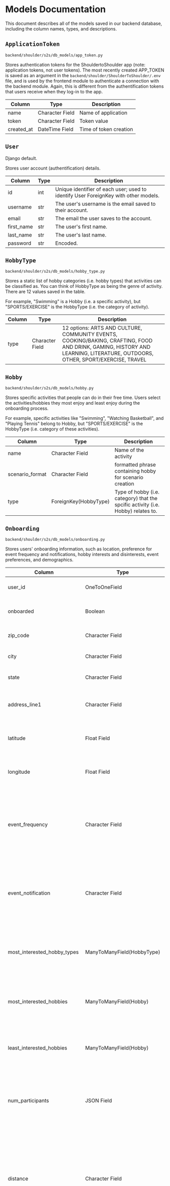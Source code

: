 # Models Documentation 

This document describes all of the models saved in our backend database, including the column names, types, and descriptions. 

## `ApplicationToken` 

`backend/shoulder/s2s/db_models/app_token.py`

Stores authentication tokens for the ShouldertoShoulder app (note: application tokens, not user tokens). The most recently created APP_TOKEN is saved as an argument in the `backend/shoulder/ShoulderToShoulder/.env` file, and is used by the frontend module to authenticate a connection with the backend module. Again, this is different from the authentification tokens that users receive when they log-in to the app. 

| Column | Type | Description |
|--------|------|-------------|
| name | Character Field | Name of application|
| token | Character Field | Token value|
| created_at | DateTime Field | Time of token creation |


## `User` 

Django default.

Stores user account (authentification) details.

| Column | Type | Description |
|--------|------|-------------|
| id | int | Unique identifier of each user; used to identify User ForeignKey with other models. |
| username| str | The user's username is the email saved to their account. |
| email | str | The email the user saves to the account. |
| first_name | str | The user's first name. |
| last_name | str | The user's last name. |
| password | str | Encoded. |


## `HobbyType` 

`backend/shoulder/s2s/db_models/hobby_type.py`

Stores a static list of hobby categories (i.e. hobby types) that activities can be classified as. You can think of HobbyType as being the genre of activity. There are 12 values saved in the table.

For example, "Swimming" is a Hobby (i.e. a specific activity), but "SPORTS/EXERCISE" is the HobbyType (i.e. the category of activity). 


| Column | Type | Description |
|--------|------|-------------|
| type | Character Field | 12 options: ARTS AND CULTURE, COMMUNITY EVENTS, COOKING/BAKING, CRAFTING, FOOD AND DRINK, GAMING, HISTORY AND LEARNING, LITERATURE, OUTDOORS, OTHER, SPORT/EXERCISE, TRAVEL  |


## `Hobby` 

`backend/shoulder/s2s/db_models/hobby.py`

Stores specific activities that people can do in their free time. Users select the activities/hobbies they most enjoy and least enjoy during the onboarding process. 

For example, specific activities like "Swimming", "Watching Basketball", and "Playing Tennis" belong to Hobby, but "SPORTS/EXERCISE" is the HobbyType (i.e. category of these activities).

| Column | Type | Description |
|--------|------|-------------|
| name | Character Field | Name of the activity |
| scenario_format | Character Field | formatted phrase containing hobby for scenario creation |
| type | ForeignKey(HobbyType) | Type of hobby (i.e. category) that the spcific activity (i.e. Hobby) relates to. |


## `Onboarding` 

`backend/shoulder/s2s/db_models/onboarding.py`

Stores users' onboarding information, such as location, preference for event frequency and notifications, hobby interests and disinterests, event preferences, and demographics. 

| Column | Type | Description |
|--------|------|-------------|
| user_id | OneToOneField | Foreign Key identifier to the User model. |
| onboarded | Boolean | Indicates if user completed the onboarding process or not. | 
| zip_code | Character Field | ZipCode of user's home/residence location. |
| city | Character Field | City of user's home/residence location. |
| state | Character Field | State of user's home/residence location. |
| address_line1 | Character Field | User's home/residence address; optional field, so null values possible. |
| latitude | Float Field | Latitude coordinate of user's home/residence location. |
| longitude | Float Field | Latitude coordinate of user's home/residence location. |
| event_frequency | Character Field | User's preference for frequency of events. 5 options: Twice a week, Once a week, Once every two weeks, Once a month, Once every three months. Null values possible. |
| event_notification | Character Field | User's preference for how they want to receive notifications about events. 4 options: Email Only, Text Only, Email and Text, None. Null values possible. |
| most_interested_hobby_types | ManyToManyField(HobbyType) | Hobby types that user most enjoys; can select multiple. Foreign Key relationship to the values saved in the HobbyType table.|
| most_interested_hobbies | ManyToManyField(Hobby) | Activities that user most enjoys; can select multiple. Foreign Key relationship to the values saved in the Hobby table.|
| least_interested_hobbies | ManyToManyField(Hobby) | Activities that user least enjoys; can select multiple. Foreign Key relationship to the values saved in the Hobby table.|
| num_participants | JSON Field | User's preference for size of events (i.e. number of people attending); can select multiple ranges (1-5, 5-10, 10-15, 15+). Null values possible. |
| distance | Character Field | User's preference for how far away they are willing to attend an event. 9 options: Within 1 mile, Within 5 miles, Within 10 miles, Within 15 miles, Within 20 miles, Within 30 miles, Within 40 miles, Within 50 miles, No preference. Null values possible. |
| similarity_to_group | Character Field | User's preference for how similiar they want their groupmates to be to them. 6 options: Completely dissimilar, Moderately dissimilar, Neutral, Moderately similar, Completely similar, No preference. Null values possible. |
| similarity_metrics | JSONField |The attributes that determine user's similarity_to_group preference (i.e. attributes to compare user's similarity preference to groupmates). Ex. race, religious affiliation, sexual orientation, age, gender, and political affiliation. Users can select multiple attributes; null values possible. |
| gender | JSON Field | User's self-identified gender. Optional field, so null values possible. |
| gender_description | Character Field | Further description of user's gender identification. Optional field, so null values possible. |
| pronouns | Character Field | User's preferred pronouns. Optional field, so null values possible. |
| race | JSON Field | User's race (self identification). Optional field, so null values possible. |
| race_description | Character Field | Further description of user's race identification. Optional field, so null values possible. |
| age | Character Field | User's age. Optional field, so null values possible. |
| sexual_orientation | Character Field | User's self-identified sexual orientation. Optional field, so null values possible. |
| sexual_orientation_description | Character Field | Further description of user's identified sexual orientation. Optional field, so null values possible. |
| religion | Character Field | User's self-identified religion. Optional field, so null values possible. |
| religion_description | Character Field | Further description of user's religious identification. Optional field, so null values possible. |
| political_leaning | Character Field | User's self-identified political orientation. Optional field, so null values possible. |
| political_description | Character Field | Further description of user's political identification. Optional field, so null values possible. |


## `Scenarios` 

`backend/shoulder/s2s/db_models/scenarios.py`

Stores users' responses to scenarios seen in the onboarding process. 

In the last part of the onboarding process, users respond to 10 different scenarios. Each scenario presents two (randomly selected, hypothetical) event options to the user, and users must select which event they would prefer to attend. The purpose of the scenarios is to tease out user preferences and help the ml model better predict which (real) events to suggest to users. 

Each row represents one scenario that a user was presented, so there will be 10 rows total that correspond to each user. 

| Column | Type | Description |
|--------|------|-------------|
| user_id | ForeignKey(User) | Identifies which user provided the response for this scenario. |
| hobby1 | ForeignKey(Hobby) | Activity presented in scenario event one. | 
| hobby2 | ForeignKey(Hobby) | Activity presented in scenario event two. | 
| distance1 | Character Field | How far scenario event one will be from the user: Within 1 mile, Within 5 miles, Within 10 miles, Within 15 miles, Within 20 miles, Within 30 miles, Within 40 miles, Within 50 miles | 
| distance2 | Character Field | How far scenario event two will be from the user: Within 1 mile, Within 5 miles, Within 10 miles, Within 15 miles, Within 20 miles, Within 30 miles, Within 40 miles, Within 50 miles | 
| num_participants1 | Character Field | Number of participants attending scenario event one: 1-5, 5-10, 10-15, 15+ | 
| num_participants2 | Character Field | Number of participants attending scenario event two: 1-5, 5-10, 10-15, 15+ | 
| day_of_week1 | Character Field | Day of the week that scenario event one will occur: Monday, Tuesday, Wednesday, Thursday, Friday, Saturday, Sunday | 
| day_of_week2 | Character Field | Day of the week that scenario event one will occur: Monday, Tuesday, Wednesday, Thursday, Friday, Saturday, Sunday | 
| time_of_day1 | Character Field | Time frame of the day that scenario event one will occur: Early morning (5-8a), Morning (9a-12p), Afternoon (1-4p), Evening (5-8p), Night (9p-12a), Late night (1-4a) | 
| time_of_day2 | Character Field | Time frame of the day that scenario event two will occur: Early morning (5-8a), Morning (9a-12p), Afternoon (1-4p), Evening (5-8p), Night (9p-12a), Late night (1-4a) | 
| duration_h1 | IntegerField | How long scenario event one will last in hours (1-8) | 
| duration_h2 | IntegerField | How long scenario event two will last in hours (1-8) | 
| prefers_event1 | Boolean | [0, 1] Indicator if user selected (i.e. preferred) event one from the scenario | 
| prefers_event2 | Boolean | [0, 1] Indicator if user selected (i.e. preferred) event two from the scenario | 

## `Availability` 

`backend/shoulder/s2s/db_models/availability.py`

Stores calendar availability of every user. Each row represents a single hour in the week, so there will be 168 rows (24 hours a day * 7 days a week) associated with each user, indicated whether the user has availability during that hour or not. 

| Column | Type | Description |
|--------|------|-------------|
| user_id | ForeignKey(User) | Identifies user who has this availability. |
| available | Boolean | True if user has marked themselves available during that hour; False (default) if user is unavailable. |
| day_of_week | CharacterField | Specified day of week availability; options: Monday, Tuesday, Wednesday, Thursday, Friday, Saturday, Sunday |
| hour | IntegerField | The hour of the specified day. (1-24) |


## `Profile` 

`backend/shoulder/s2s/db_models/profile.py`

Stores user profile information not related to authentication.

| Column | Type | Description |
|--------|------|-------------|
| user_id | OneToOneField | Foreign Key identifier to the User model. |
| profile_picture | URLField | The user's profile picture on their account. The image is uploaded to S3. |
| last_email_sent | DateTimeField | Records the last datetime that our automatic messaging system sent an email to a user. null True (if a user has never been sent an email by our system before). |

## `Event` 

`backend/shoulder/s2s/db_models/event.py`

Stores the information about each event saved in our database (entered through user input).

| Column | Type | Description |
|--------|------|-------------|
| title | Character Field | Title/name of the event |
| description | TextField | Description of the event |
| hobby_type | ForeignKey(HobbyType) | Type of hobby (i.e. category) that the event relates to  |
| created_by | ForeignKey(User) | Identifies the User who uploaded/posted this event |
| datetime | DateTimeField | Date and time of event  |
| duration_h | IntegerField | How long the event lasts (in hours) |
| price | Character Field | Reported price or price range of the event |
| address1 | Character Field | Address Line 1 of the event's location |
| address2 | Character Field | Optional address Line 2 of the event's location (for ex. apartment number)|
| city | Character Field | City of the event's location (default Chicago)|
| state | Character Field | State of the event's location (default IL)|
| zipcode | Character Field | Zipcode of the event's location (default 60637)|
| latitude | DecimalField | Latitude of the event's address location |
| longitude | DecimalField | Longitude of the event's address location |
| max_attendees | IntegerField | Maximum capacity of the event/number of people that can attend (2-50) |



## `SuggestionResults` 

`backend/shoulder/s2s/db_models/suggestion_results.py`

Stores the results of our ML model for predicting which event suggestions to display to which users. There will be a row for every user X every event, with the predicted probability that the user would attend the event.

| Column | Type | Description |
|--------|------|-------------|
| user_id | ForeignKey(User) | Identifies user in our database. |
| event_id | ForeignKey(Event) | Identifies event in our database. |
| event_date | DateTime | The date and time of the event. |
| probability_of_attendance | Float | ML predicted likelihood user will attend given event; value between (0.0,1.0)|



## `UserEvents` 

`backend/shoulder/s2s/db_models/user_events.py`

Stores users with every event they have been suggested (no matter if they decided to accept or reject the event). Each row represents a single user and a single event they have been suggested; there will be a new row for every user every time they are suggested/shown an event. The user x event row includes information about whether or not the user attended the event, their rsvp status, and the user's personal ranking of the event.

| Column | Type | Description |
|--------|------|-------------|
| user_id | ForeignKey(User) | Identifies user in our database. |
| event_id | ForeignKey(Event) | Identifies event that the user has attended. |
| user_rating | Character Field | User's personal rating of the given event; options: Not Rated (default), 1, 2, 3, 4 |
| rsvp | Character Field | User's rsvp status for the given event (null True); options: "Yes" or "No" |
| attended | Boolean | True or False whether the user attended the event (default False)|


## `Choice` 

`backend/shoulder/s2s/db_models/choice.py`

Saves the display options (choices) for the frontend to show during onboarding. There is only one JSON object stored in this table, and it cannot be modified, as well as no other objects added, by users. It will remian static unless the development team decides to update the choices/options available for users to choose from during their onboarding.   

Static JSON Object:  
{"gender": ["Man", "Non-binary", "Woman", "Transgender", "Two-Spirit", "Other", "Prefer not to answer"],   
"distance": ["Within 1 mile", "Within 5 miles", "Within 10 miles", "WIthin 15 miles", "Within 20 miles", "Within 30 miles", "Within 40 miles", "Within 50 miles", "No preference"],   
"politics": ["Apolitical", "Conservative", "Moderate", "Liberal", "Other", "Prefer not to answer"],   
"religion": ["Agnostic", "Atheist", "Bahá’í", "Buddhist", "Catholic", "Christian", "Hindu", "Jain", "Jewish", "Latter-day Saint", "Mormon", "Muslim", "Shinto", "Sikh", "Spiritual", "Taoist", "Zoroastrian", "None", "Other", "Prefer not to answer"],   
"age_range": ["18-24", "25-34", "35-44", "45-54", "55-64", "65-74", "75-84", "85+", "Prefer not to answer"],   
"group_size": ["1-5", "5-10", "10-15", "15+", "No preference"],   
"time_of_day": ["Early morning (5-8a)", "Morning (9a-12p)", "Afternoon (1-4p)", "Evening (5-8p)", "Night (9p-12a)", "Late night (1-4a)"],   
"race_ethnicity": ["African American", "Black", "Central Asian", "East Asian", "Hispanic", "Indigenous", "Jewish", "Latina/Latino/Latinx", "Middle Eastern", "Native American", "North African", "Pacific Islander", "South Asian", "Southeast Asian", "West Asian", "White", "Other", "Prefer not to answer"],    
"event_frequency": ["Twice a week", "Once a week", "Once every two weeks", "Once a month", "Once every three months"],   
"similarity_metric": ["Completely dissimilar", "Moderately dissimilar", "Neutral", "Moderately similar", "Completely similar", "No preference"],   
"sexual_orientation": ["Asexual", "Bisexual", "Gay", "Heterosexual/Straight", "Lesbian", "Pansexual", "Queer", "Questioning", "Other", "Prefer not to answer"],   
"notification_method": ["Email Only", "Email and Text", "Text Only", "None"],   
"similarity_attribute": ["Age range", "Gender", "Political Leaning", "Race or Ethnicity", "Religious Affiliation", "Sexual Orientation", "No preference"]}

| Column | Type | Description |
|--------|------|-------------|
| categories | JSONField | See static object above. |

## `PanelEvent` 

`backend/shoulder/s2s/db_models/panel_events.py`

The ML algorithm requires one-hot encoding of information about events. The PanelEvent model is the expanded version of our Event model; the columns provide every possible attribute that can identify an event, each row represents a single event in the databse, and the values indicate 0 or 1 (i.e. binary coding) about whether the event has the attribute or not.

| Column | Type | Description |
|--------|------|-------------|
|event_id|ForeignKey(Event)|Identfies single event saved in our Event table.|
|hobby_category_travel|Boolean|0 or 1 if the event falls under this hobby type or not. (Default False)|
|hobby_category_arts_and_culture|Boolean|0 or 1 if the event falls under this hobby type or not. (Default False)|
|hobby_category_literature|Boolean|0 or 1 if the event falls under this hobby type or not. (Default False)|
|hobby_category_food|Boolean|0 or 1 if the event falls under this hobby type or not. (Default False)|
|hobby_category_cooking_and_baking|Boolean|0 or 1 if the event falls under this hobby type or not. (Default False)|
|hobby_category_exercise|Boolean|0 or 1 if the event falls under this hobby type or not. (Default False)|
|hobby_category_outdoor_activities|Boolean|0 or 1 if the event falls under this hobby type or not. (Default False)|
|hobby_category_crafting|Boolean|0 or 1 if the event falls under this hobby type or not. (Default False)|
|hobby_category_history|Boolean|0 or 1 if the event falls under this hobby type or not. (Default False)|
|hobby_category_community|Boolean|0 or 1 if the event falls under this hobby type or not. (Default False)|
|hobby_category_gaming|Boolean|0 or 1 if the event falls under this hobby type or not. (Default False)|
|num_particip_1to5|Boolean|0 or 1 if the max number of participants allowed to join the event is 1-5 or not. (Default False)|
|num_particip_5to10|Boolean|0 or 1 if the max number of participants allowed to join the event is 5-10 or not. (Default False)|
|num_particip_10to15|Boolean|0 or 1 if the max number of participants allowed to join the event is 10-15 or not. (Default False)|
|num_particip_15p|Boolean|0 or 1 if the max number of participants allowed to join the event is more then 15 or not. (Default False)|
|monday_early_morning|Boolean|0 or 1 if the time of the event is during this time period or not. (Default False)|
|monday_morning|Boolean|0 or 1 if the time of the event is during this time period or not. (Default False)|
|monday_afternoon|Boolean|0 or 1 if the time of the event is during this time period or not. (Default False)|
|monday_evening|Boolean|0 or 1 if the time of the event is during this time period or not. (Default False)|
|monday_night|Boolean|0 or 1 if the time of the event is during this time period or not. (Default False)|
|monday_late_night|Boolean|0 or 1 if the time of the event is during this time period or not. (Default False)|
|tuesday_early_morning|Boolean|0 or 1 if the time of the event is during this time period or not. (Default False)|
|tuesday_morning|Boolean|0 or 1 if the time of the event is during this time period or not. (Default False)|
|tuesday_afternoon|Boolean|0 or 1 if the time of the event is during this time period or not. (Default False)|
|tuesday_evening|Boolean|0 or 1 if the time of the event is during this time period or not. (Default False)|
|tuesday_night|Boolean|0 or 1 if the time of the event is during this time period or not. (Default False)|
|tuesday_late_night|Boolean|0 or 1 if the time of the event is during this time period or not. (Default False)|
|wednesday_early_morning|Boolean|0 or 1 if the time of the event is during this time period or not. (Default False)|
|wednesday_morning|Boolean|0 or 1 if the time of the event is during this time period or not. (Default False)|
|wednesday_afternoon|Boolean|0 or 1 if the time of the event is during this time period or not. (Default False)|
|wednesday_evening|Boolean|0 or 1 if the time of the event is during this time period or not. (Default False)|
|wednesday_night|Boolean|0 or 1 if the time of the event is during this time period or not. (Default False)|
|wednesday_late_night|Boolean|0 or 1 if the time of the event is during this time period or not. (Default False)|
|thursday_early_morning|Boolean|0 or 1 if the time of the event is during this time period or not. (Default False)|
|thursday_morning|Boolean|0 or 1 if the time of the event is during this time period or not. (Default False)|
|thursday_afternoon|Boolean|0 or 1 if the time of the event is during this time period or not. (Default False)|
|thursday_evening|Boolean|0 or 1 if the time of the event is during this time period or not. (Default False)|
|thursday_night|Boolean|0 or 1 if the time of the event is during this time period or not. (Default False)|
|thursday_late_night|Boolean|0 or 1 if the time of the event is during this time period or not. (Default False)|
|friday_early_morning|Boolean|0 or 1 if the time of the event is during this time period or not. (Default False)|
|friday_morning|Boolean|0 or 1 if the time of the event is during this time period or not. (Default False)|
|friday_afternoon|Boolean|0 or 1 if the time of the event is during this time period or not. (Default False)|
|friday_evening|Boolean|0 or 1 if the time of the event is during this time period or not. (Default False)|
|friday_night|Boolean|0 or 1 if the time of the event is during this time period or not. (Default False)|
|friday_late_night|Boolean|0 or 1 if the time of the event is during this time period or not. (Default False)|
|saturday_early_morning|Boolean|0 or 1 if the time of the event is during this time period or not. (Default False)|
|saturday_morning|Boolean|0 or 1 if the time of the event is during this time period or not. (Default False)|
|saturday_afternoon|Boolean|0 or 1 if the time of the event is during this time period or not. (Default False)|
|saturday_evening|Boolean|0 or 1 if the time of the event is during this time period or not. (Default False)|
|saturday_night|Boolean|0 or 1 if the time of the event is during this time period or not. (Default False)|
|saturday_late_night|Boolean|0 or 1 if the time of the event is during this time period or not. (Default False)|
|sunday_early_morning|Boolean|0 or 1 if the time of the event is during this time period or not. (Default False)|
|sunday_morning|Boolean|0 or 1 if the time of the event is during this time period or not. (Default False)|
|sunday_afternoon|Boolean|0 or 1 if the time of the event is during this time period or not. (Default False)|
|sunday_evening|Boolean|0 or 1 if the time of the event is during this time period or not. (Default False)|
|sunday_night|Boolean|0 or 1 if the time of the event is during this time period or not. (Default False)|
|sunday_late_night|Boolean|0 or 1 if the time of the event is during this time period or not. (Default False)|
|duration_1hr|Boolean|0 or 1 if the event lasts 1 hour. (Default False)|
|duration_2hr|Boolean|0 or 1 if the event lasts 2 hours. (Default False)|
|duration_3hr|Boolean|0 or 1 if the event lasts 3 hours. (Default False)|
|duration_4hr|Boolean|0 or 1 if the event lasts 4 hours. (Default False)|
|duration_5hr|Boolean|0 or 1 if the event lasts 5 hours. (Default False)|
|duration_6hr|Boolean|0 or 1 if the event lasts 6 hours. (Default False)|
|duration_7hr|Boolean|0 or 1 if the event lasts 7 hours. (Default False)|
|duration_8hr|Boolean|0 or 1 if the event lasts 8 hours. (Default False)|



## `PanelScenario` 

`backend/shoulder/s2s/db_models/panel_scenarios.py`

The ML algorithm requires one-hot encoding of information about user responses to scenarios in order to train on the data and provide recommendations to users. The PanelScenario model is the expanded version of our Scenarios model; the columns provide every possible attribute that can identify a scenario event, each row represents a single event presented in the scenarios, and the values indicate 0 or 1 (i.e. binary coding) about whether the scenario event has the attribute or not.

There will be 20 rows associated with each user, since there are 10 scenarios with 2 events each. 

| Column | Type | Description |
|--------|------|-------------| 
|scenario_id|ForeignKey(Scenarios)| Identfies the scenario (in our Scenarios model) where this event was shown.|
|user_id|ForeignKey(User)|Identfies the User that was given this scenaio event.|
|hobby_category_travel|Boolean|0 or 1 if the scenario event falls under this hobby type or not. (Default False)|
|hobby_category_arts_and_culture|Boolean|0 or 1 if the scenario event falls under this hobby type or not. (Default False)|
|hobby_category_literature|Boolean|0 or 1 if the scenario event falls under this hobby type or not. (Default False)|
|hobby_category_food|Boolean|0 or 1 if the scenario event falls under this hobby type or not. (Default False)|
|hobby_category_cooking_and_baking|Boolean|0 or 1 if the scenario event falls under this hobby type or not. (Default False)|
|hobby_category_exercise|Boolean|0 or 1 if the scenario event falls under this hobby type or not. (Default False)|
|hobby_category_outdoor_activities|Boolean|0 or 1 if the scenario event falls under this hobby type or not. (Default False)|
|hobby_category_crafting|Boolean|0 or 1 if the scenario event falls under this hobby type or not. (Default False)|
|hobby_category_history|Boolean|0 or 1 if the scenario event falls under this hobby type or not. (Default False)|
|hobby_category_community|Boolean|0 or 1 if the scenario event falls under this hobby type or not. (Default False)|
|hobby_category_gaming|Boolean|0 or 1 if the scenario event falls under this hobby type or not. (Default False)|
| dist_within_1mi |Boolean|0 or 1 if the scenario event is within this distance from the user's residence location. (Default False)|
| dist_within_5mi |Boolean|0 or 1 if the scenario event is within this distance from the user's residence location. (Default False)|
| dist_within_10mi |Boolean|0 or 1 if the scenario event is within this distance from the user's residence location. (Default False)|
| dist_within_15mi |Boolean|0 or 1 if the scenario event is within this distance from the user's residence location. (Default False)|
| dist_within_20mi |Boolean|0 or 1 if the scenario event is within this distance from the user's residence location. (Default False)|
| dist_within_30mi |Boolean|0 or 1 if the scenario event is within this distance from the user's residence location. (Default False)|
| dist_within_40mi |Boolean|0 or 1 if the scenario event is within this distance from the user's residence location. (Default False)|
| dist_within_50mi |Boolean|0 or 1 if the scenario event is within this distance from the user's residence location. (Default False)|
|num_particip_1to5|Boolean|0 or 1 if the max number of participants allowed to join the scenario event is 1-5 or not. (Default False)|
|num_particip_5to10|Boolean|0 or 1 if the max number of participants allowed to join the scenario event is 5-10 or not. (Default False)|
|num_particip_10to15|Boolean|0 or 1 if the max number of participants allowed to join the scenario event is 10-15 or not. (Default False)|
|num_particip_15p|Boolean|0 or 1 if the max number of participants allowed to join the scenario event is more then 15 or not. (Default False)|
|monday_early_morning|Boolean|0 or 1 if the time of the scenario event is during this time period or not. (Default False)|
|monday_morning|Boolean|0 or 1 if the time of the scenario event is during this time period or not. (Default False)|
|monday_afternoon|Boolean|0 or 1 if the time of the scenario event is during this time period or not. (Default False)|
|monday_evening|Boolean|0 or 1 if the time of the scenario event is during this time period or not. (Default False)|
|monday_night|Boolean|0 or 1 if the time of the scenario event is during this time period or not. (Default False)|
|monday_late_night|Boolean|0 or 1 if the time of the scenario event is during this time period or not. (Default False)|
|tuesday_early_morning|Boolean|0 or 1 if the time of the scenario event is during this time period or not. (Default False)|
|tuesday_morning|Boolean|0 or 1 if the time of the scenario event is during this time period or not. (Default False)|
|tuesday_afternoon|Boolean|0 or 1 if the time of the scenario event is during this time period or not. (Default False)|
|tuesday_evening|Boolean|0 or 1 if the time of the scenario event is during this time period or not. (Default False)|
|tuesday_night|Boolean|0 or 1 if the time of the scenario event is during this time period or not. (Default False)|
|tuesday_late_night|Boolean|0 or 1 if the time of the scenario event is during this time period or not. (Default False)|
|wednesday_early_morning|Boolean|0 or 1 if the time of the scenario event is during this time period or not. (Default False)|
|wednesday_morning|Boolean|0 or 1 if the time of the scenario event is during this time period or not. (Default False)|
|wednesday_afternoon|Boolean|0 or 1 if the time of the scenario event is during this time period or not. (Default False)|
|wednesday_evening|Boolean|0 or 1 if the time of the scenario event is during this time period or not. (Default False)|
|wednesday_night|Boolean|0 or 1 if the time of the scenario event is during this time period or not. (Default False)|
|wednesday_late_night|Boolean|0 or 1 if the time of the scenario event is during this time period or not. (Default False)|
|thursday_early_morning|Boolean|0 or 1 if the time of the scenario event is during this time period or not. (Default False)|
|thursday_morning|Boolean|0 or 1 if the time of the scenario event is during this time period or not. (Default False)|
|thursday_afternoon|Boolean|0 or 1 if the time of the scenario event is during this time period or not. (Default False)|
|thursday_evening|Boolean|0 or 1 if the time of the scenario event is during this time period or not. (Default False)|
|thursday_night|Boolean|0 or 1 if the time of the scenario event is during this time period or not. (Default False)|
|thursday_late_night|Boolean|0 or 1 if the time of the scenario event is during this time period or not. (Default False)|
|friday_early_morning|Boolean|0 or 1 if the time of the scenario event is during this time period or not. (Default False)|
|friday_morning|Boolean|0 or 1 if the time of the scenario event is during this time period or not. (Default False)|
|friday_afternoon|Boolean|0 or 1 if the time of the scenario event is during this time period or not. (Default False)|
|friday_evening|Boolean|0 or 1 if the time of the scenario event is during this time period or not. (Default False)|
|friday_night|Boolean|0 or 1 if the time of the scenario event is during this time period or not. (Default False)|
|friday_late_night|Boolean|0 or 1 if the time of the scenario event is during this time period or not. (Default False)|
|saturday_early_morning|Boolean|0 or 1 if the time of the scenario event is during this time period or not. (Default False)|
|saturday_morning|Boolean|0 or 1 if the time of the scenario event is during this time period or not. (Default False)|
|saturday_afternoon|Boolean|0 or 1 if the time of the scenario event is during this time period or not. (Default False)|
|saturday_evening|Boolean|0 or 1 if the time of the scenario event is during this time period or not. (Default False)|
|saturday_night|Boolean|0 or 1 if the time of the scenario event is during this time period or not. (Default False)|
|saturday_late_night|Boolean|0 or 1 if the time of the scenario event is during this time period or not. (Default False)|
|sunday_early_morning|Boolean|0 or 1 if the time of the scenario event is during this time period or not. (Default False)|
|sunday_morning|Boolean|0 or 1 if the time of the scenario event is during this time period or not. (Default False)|
|sunday_afternoon|Boolean|0 or 1 if the time of the scenario event is during this time period or not. (Default False)|
|sunday_evening|Boolean|0 or 1 if the time of the scenario event is during this time period or not. (Default False)|
|sunday_night|Boolean|0 or 1 if the time of the scenario event is during this time period or not. (Default False)|
|sunday_late_night|Boolean|0 or 1 if the time of the scenario event is during this time period or not. (Default False)|
|duration_1hr|Boolean|0 or 1 if the scenario event lasts 1 hour. (Default False)|
|duration_2hr|Boolean|0 or 1 if the scenario event lasts 2 hours. (Default False)|
|duration_3hr|Boolean|0 or 1 if the scenario event lasts 3 hours. (Default False)|
|duration_4hr|Boolean|0 or 1 if the scenario event lasts 4 hours. (Default False)|
|duration_5hr|Boolean|0 or 1 if the scenario event lasts 5 hours. (Default False)|
|duration_6hr|Boolean|0 or 1 if the scenario event lasts 6 hours. (Default False)|
|duration_7hr|Boolean|0 or 1 if the scenario event lasts 7 hours. (Default False)|
|duration_8hr|Boolean|0 or 1 if the scenario event lasts 8 hours. (Default False)|
| attended_event | Boolean | 0 or 1 if the user selected that they would attend/preferred this scenario event. (Default False) |



## `PanelUserPreferences` 

`backend/shoulder/s2s/db_models/panel_user_preferences.py`

The ML algorithm requires one-hot encoding of information about user preferences in order to train on the data and provide recommendations to users. The PanelUserPreferences model saves and expands preference information for each user, based on the feedback they provided during the onboarding process. The columns provide every possible preference item that a user can choose from, each row represents a single user, and the values indicate 0 or 1 (i.e. binary coding) about whether the user has a preference for the item or not. 

There will be 1 row associated with each user.

| Column | Type | Description |
|--------|------|-------------| 
|user_id|ForeignKey(User)|Identfies the User with this preference.|
|pref_monday_early_morning|Boolean|0 or 1 whether the user prefers attending events at this time. (Default False)|
|pref_monday_morning|Boolean|0 or 1 whether the user prefers attending events at this time. (Default False)|
|pref_monday_afternoon|Boolean|0 or 1 whether the user prefers attending events at this time. (Default False)|
|pref_monday_evening|Boolean|0 or 1 whether the user prefers attending events at this time. (Default False)|
|pref_monday_night|Boolean|0 or 1 whether the user prefers attending events at this time. (Default False)|
|pref_monday_late_night|Boolean|0 or 1 whether the user prefers attending events at this time. (Default False)|
|pref_tuesday_early_morning|Boolean|0 or 1 whether the user prefers attending events at this time. (Default False)|
|pref_tuesday_morning|Boolean|0 or 1 whether the user prefers attending events at this time. (Default False)|
|pref_tuesday_afternoon|Boolean|0 or 1 whether the user prefers attending events at this time. (Default False)|
|pref_tuesday_evening|Boolean|0 or 1 whether the user prefers attending events at this time. (Default False)|
|pref_tuesday_night|Boolean|0 or 1 whether the user prefers attending events at this time. (Default False)|
|pref_tuesday_late_night|Boolean|0 or 1 whether the user prefers attending events at this time. (Default False)|
|pref_wednesday_early_morning|Boolean|0 or 1 whether the user prefers attending events at this time. (Default False)|
|pref_wednesday_morning|Boolean|0 or 1 whether the user prefers attending events at this time. (Default False)|
|pref_wednesday_afternoon|Boolean|0 or 1 whether the user prefers attending events at this time. (Default False)|
|pref_wednesday_evening|Boolean|0 or 1 whether the user prefers attending events at this time. (Default False)|
|pref_wednesday_night|Boolean|0 or 1 whether the user prefers attending events at this time. (Default False)|
|pref_wednesday_late_night|Boolean|0 or 1 whether the user prefers attending events at this time. (Default False)|
|pref_thursday_early_morning|Boolean|0 or 1 whether the user prefers attending events at this time. (Default False)|
|pref_thursday_morning|Boolean|0 or 1 whether the user prefers attending events at this time. (Default False)|
|pref_thursday_afternoon|Boolean|0 or 1 whether the user prefers attending events at this time. (Default False)|
|pref_thursday_evening|Boolean|0 or 1 whether the user prefers attending events at this time. (Default False)|
|pref_thursday_night|Boolean|0 or 1 whether the user prefers attending events at this time. (Default False)|
|pref_thursday_late_night|Boolean|0 or 1 whether the user prefers attending events at this time. (Default False)|
|pref_friday_early_morning|Boolean|0 or 1 whether the user prefers attending events at this time. (Default False)|
|pref_friday_morning|Boolean|0 or 1 whether the user prefers attending events at this time. (Default False)|
|pref_friday_afternoon|Boolean|0 or 1 whether the user prefers attending events at this time. (Default False)|
|pref_friday_evening|Boolean|0 or 1 whether the user prefers attending events at this time. (Default False)|
|pref_friday_night|Boolean|0 or 1 whether the user prefers attending events at this time. (Default False)|
|pref_friday_late_night|Boolean|0 or 1 whether the user prefers attending events at this time. (Default False)|
|pref_saturday_early_morning|Boolean|0 or 1 whether the user prefers attending events at this time. (Default False)|
|pref_saturday_morning|Boolean|0 or 1 whether the user prefers attending events at this time. (Default False)|
|pref_saturday_afternoon|Boolean|0 or 1 whether the user prefers attending events at this time. (Default False)|
|pref_saturday_evening|Boolean|0 or 1 whether the user prefers attending events at this time. (Default False)|
|pref_saturday_night|Boolean|0 or 1 whether the user prefers attending events at this time. (Default False)|
|pref_saturday_late_night|Boolean|0 or 1 whether the user prefers attending events at this time. (Default False)|
|pref_sunday_early_morning|Boolean|0 or 1 whether the user prefers attending events at this time. (Default False)|
|pref_sunday_morning|Boolean|0 or 1 whether the user prefers attending events at this time. (Default False)|
|pref_sunday_afternoon|Boolean|0 or 1 whether the user prefers attending events at this time. (Default False)|
|pref_sunday_evening|Boolean|0 or 1 whether the user prefers attending events at this time. (Default False)|
|pref_sunday_night|Boolean|0 or 1 whether the user prefers attending events at this time. (Default False)|
|pref_sunday_late_night|Boolean|0 or 1 whether the user prefers attending events at this time. (Default False)|
|pref_num_particip_1to5|Boolean|0 or 1 whether the user prefers events with this many people. (Default False)|
|pref_num_particip_5to10|Boolean|0 or 1 whether the user prefers events with this many people. (Default False)|
|pref_num_particip_10to15|Boolean|0 or 1 whether the user prefers events with this many people. (Default False)|
|pref_num_particip_15p|Boolean|0 or 1 whether the user prefers events with this many people. (Default False)|
| pref_dist_within_1mi |Boolean|0 or 1 whether the user prefers events within this distance from their residence location. (Default False)|
| pref_dist_within_5mi |Boolean|0 or 1 whether the user prefers events within this distance from their residence location. (Default False)|
| pref_dist_within_10mi |Boolean|0 or 1 whether the user prefers events within this distance from their residence location. (Default False)|
| pref_dist_within_15mi |Boolean|0 or 1 whether the user prefers events within this distance from their residence location. (Default False)|
| pref_dist_within_20mi |Boolean|0 or 1 whether the user prefers events within this distance from their residence location. (Default False)|
| pref_dist_within_30mi |Boolean|0 or 1 whether the user prefers events within this distance from their residence location. (Default False)|
| pref_dist_within_40mi |Boolean|0 or 1 whether the user prefers events within this distance from their residence location. (Default False)|
| pref_dist_within_50mi |Boolean|0 or 1 whether the user prefers events within this distance from their residence location. (Default False)|
| pref_similarity_to_group_1 |Boolean|0 or 1 whether the user wants to be completely dissimilar to the other attendees of events. (Default False)|
| pref_similarity_to_group_2 |Boolean|0 or 1 whether the user wants to be somewhat dissimilar to the other attendees of events. (Default False)|
| pref_similarity_to_group_3 |Boolean|0 or 1 whether the user wants to be somewhat similar to the other attendees of events. (Default False)|
| pref_similarity_to_group_4 |Boolean|0 or 1 whether the user wants to be completely similar to the other attendees of events. (Default False)|
| pref_gender_similar |Boolean|0 or 1 whether the user responded that their preferred similarity metric to other attendees is based on gender. (Default False)|
| pref_race_similar |Boolean|0 or 1 whether the user responded that their preferred similarity metric to other attendees is based on race. (Default False)|
| pref_age_similar |Boolean|0 or 1 whether the user responded that their preferred similarity metric to other attendees is based on age. (Default False)|
| pref_sexual_orientation_similar |Boolean|0 or 1 whether the user responded that their preferred similarity metric to other attendees is based on sexual orientation. (Default False)|
| pref_religion_similar |Boolean|0 or 1 whether the user responded that their preferred similarity metric to other attendees is based on religion. (Default False)|
| pref_political_leaning_similar |Boolean|0 or 1 whether the user responded that their preferred similarity metric to other attendees is based on political leaning. (Default False)|
|pref_hobby_category_travel|Boolean|0 or 1 whether the user has a preference this hobby type. (Default False)|
|pref_hobby_category_arts_and_culture|Boolean|0 or 1 whether the user has a preference this hobby type. (Default False)|
|pref_hobby_category_literature|Boolean|0 or 1 whether the user has a preference this hobby type. (Default False)|
|pref_hobby_category_food|Boolean|0 or 1 whether the user has a preference this hobby type. (Default False)|
|pref_hobby_category_cooking_and_baking|Boolean|0 or 1 whether the user has a preference this hobby type. (Default False)|
|pref_hobby_category_exercise|Boolean|0 or 1 whether the user has a preference this hobby type. (Default False)|
|pref_hobby_category_outdoor_activities|Boolean|0 or 1 whether the user has a preference this hobby type. (Default False)|
|pref_hobby_category_crafting|Boolean|0 or 1 whether the user has a preference this hobby type. (Default False)|
|pref_hobby_category_history|Boolean|0 or 1 whether the user has a preference this hobby type. (Default False)|
|pref_hobby_category_community|Boolean|0 or 1 whether the user has a preference this hobby type. (Default False)|
|pref_hobby_category_gaming|Boolean|0 or 1 whether the user has a preference this hobby type. (Default False)|


## `Group` 

`backend/shoulder/s2s/db_models/group.py`

__NOTE: Currently not implemented in the app's functionality. This can become an update for the second version of ShoulderToShoulder.__

Stores information about groups formed on the app and the users who belong to the groups. 

| Column | Type | Description |
|--------|------|-------------|
| name | Character Field | Name of the group |
| group_description | TextField | Short description about the group. |
| max_participants | Integer Field | Max number of people who can belong to the group. |
| members | ManyToManyField(User) | Identifies users who belong to the group. |
